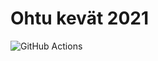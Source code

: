 # Ohtu kevät 2021

![GitHub Actions](https://github.com/mlkulmala/ohtu-2021-viikko1/workflows/CI/badge.svg)

